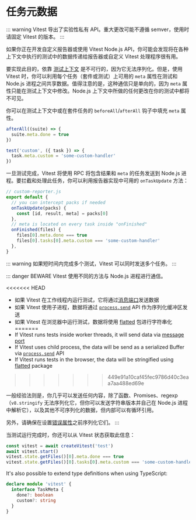# 任务元数据

::: warning
Vitest 导出了实验性私有 API。重大更改可能不遵循 semver，使用时请固定 Vitest 的版本。
:::

如果你正在开发自定义报告器或使用 Vitest Node.js API，你可能会发现将在各种上下文中执行的测试中的数据传递给报告器或自定义 Vitest 处理程序很有用。

要实现此目的，依靠 [测试上下文](/guide/test-context) 是不可行的，因为它无法序列化。但是，使用 Vitest 时，你可以利用每个任务（套件或测试）上可用的 `meta` 属性在测试和 Node.js 进程之间共享数据。值得注意的是，这种通信只是单向的，因为 `meta` 属性只能在测试上下文中修改。Node.js 上下文中所做的任何更改在你的测试中都将不可见。

你可以在测试上下文中或在套件任务的 `beforeAll`/`afterAll` 钩子中填充 `meta` 属性。

```ts
afterAll((suite) => {
  suite.meta.done = true
})

test('custom', ({ task }) => {
  task.meta.custom = 'some-custom-handler'
})
```

一旦测试完成，Vitest 将使用 RPC 将包含结果和 `meta` 的任务发送到 Node.js 进程。要拦截和处理此任务，你可以利用报告器实现中可用的 `onTaskUpdate` 方法：

```ts
// custom-reporter.js
export default {
  // you can intercept packs if needed
  onTaskUpdate(packs) {
    const [id, result, meta] = packs[0]
  },
  // meta is located on every task inside "onFinished"
  onFinished(files) {
    files[0].meta.done === true
    files[0].tasks[0].meta.custom === 'some-custom-handler'
  },
}
```

::: warning
如果短时间内完成多个测试，Vitest 可以同时发送多个任务。
:::

::: danger BEWARE
Vitest 使用不同的方法与 Node.js 进程进行通信。

<<<<<<< HEAD
- 如果 Vitest 在工作线程内运行测试，它将通过[消息端口](https://developer.mozilla.org/en-US/docs/Web/API/MessagePort)发送数据
- 如果 Vitest 使用子进程，数据将通过 [`process.send`](https://nodejs.org/api/process.html#processsendmessage-sendhandle-options-callback) API 作为序列化缓冲区发送
- 如果 Vitest 在浏览器中运行测试，数据将使用 [flatted](https://www.npmjs.com/package/flatted) 包进行字符串化
=======
- If Vitest runs tests inside worker threads, it will send data via [message port](https://developer.mozilla.org/en-US/docs/Web/API/MessagePort)
- If Vitest uses child process, the data will be send as a serialized Buffer via [`process.send`](https://nodejs.org/api/process.html#processsendmessage-sendhandle-options-callback) API
- If Vitest runs tests in the browser, the data will be stringified using [flatted](https://www.npmjs.com/package/flatted) package
>>>>>>> 449e91a10caf45fec9786d40c3eaa7aa488ed69e

一般经验法则是，你几乎可以发送任何内容，除了函数、Promises、regexp（`v8.stringify` 无法序列化它，但你可以发送字符串版本并自己在 Node.js 进程中解析它），以及其他不可序列化的数据，但内部可以有循环引用。

另外，请确保在设置[错误属性](https://developer.mozilla.org/en-US/docs/Web/API/Web_Workers_API/Structured_clone_algorithm#error_types)之前序列化它们。
:::

当测试运行完成时，你还可以从 Vitest 状态获取此信息：

```ts
const vitest = await createVitest('test')
await vitest.start()
vitest.state.getFiles()[0].meta.done === true
vitest.state.getFiles()[0].tasks[0].meta.custom === 'some-custom-handler'
```

It's also possible to extend type definitions when using TypeScript:

```ts
declare module 'vitest' {
  interface TaskMeta {
    done?: boolean
    custom?: string
  }
}
```
